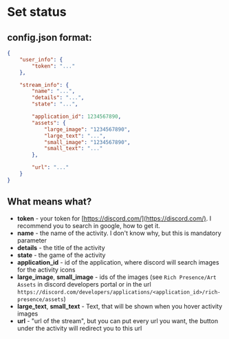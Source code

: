 # Set status

## config.json format:

```json
{
	"user_info": {
		"token": "..."
	},

	"stream_info": {
		"name": "...",
		"details": "...",
		"state": "...",

		"application_id": 1234567890,
		"assets": {
			"large_image": "1234567890",
			"large_text": "...",
			"small_image": "1234567890",
			"small_text": "..."
		},

		"url": "..."
	}
}
```

## What means what?

* **token** - your token for [https://discord.com/](https://discord.com/). I recommend you to search in google, how to get it.
* **name** - the name of the activity. I don't know why, but this is mandatory parameter
* **details** - the title of the activity
* **state** - the game of the activity
* **application_id** - id of the application, where discord will search images for the activity icons
* **large_image**, **small_image** - ids of the images
(see `Rich Presence/Art Assets` in discord developers portal or in the url `https://discord.com/developers/applications/<application_id>/rich-presence/assets`)
* **large_text**, **small_text** - Text, that will be shown when you hover activity images
* **url** - "url of the stream", but you can put every url you want, the button under the activity will redirect you to this url